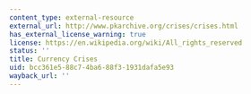 ```yaml
---
content_type: external-resource
external_url: http://www.pkarchive.org/crises/crises.html
has_external_license_warning: true
license: https://en.wikipedia.org/wiki/All_rights_reserved
status: ''
title: Currency Crises
uid: bcc361e5-88c7-4ba6-88f3-1931dafa5e93
wayback_url: ''
---
```

